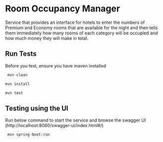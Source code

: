 # Room Occupancy Manager

Service that provides an interface for hotels to enter the numbers of
Premium and Economy rooms that are available for the night and then tells them immediately how many rooms of each category will be occupied and how much money they will make in total.

## Run Tests

Before you test, ensure you have maven installed

```bash
 mvn clean
```

```bash
mvn install
```

```bash
mvn test
```

## Testing using the UI

Run below command to start the service and browse the swagger UI (http://localhost:8080/swagger-ui/index.html#/) 

```bash
 mvn spring-boot:run
```
